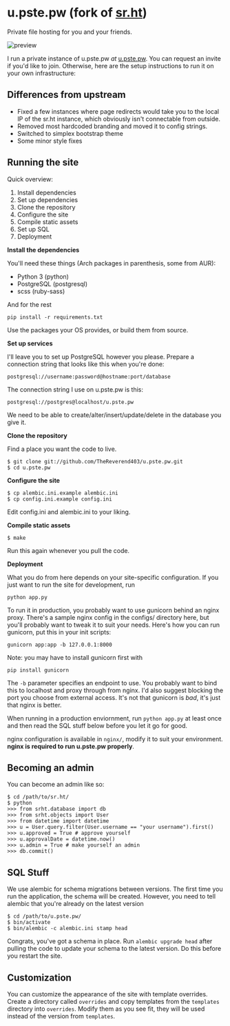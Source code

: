 # u.pste.pw (fork of [sr.ht](https://github.com/SirCmpwn/sr.ht))

Private file hosting for you and your friends.

![preview](https://u.pste.pw/qVgM.png)

I run a private instance of u.pste.pw *at* [u.pste.pw](https://u.pste.pw). You can request
an invite if you'd like to join. Otherwise, here are the setup instructions
to run it on your own infrastructure:

## Differences from upstream

* Fixed a few instances where page redirects would take you to the local IP of the sr.ht instance, which obviously isn't connectable from outside.
* Removed most hardcoded branding and moved it to config strings.
* Switched to simplex bootstrap theme
* Some minor style fixes

## Running the site

Quick overview:

1. Install dependencies
2. Set up dependencies
3. Clone the repository
7. Configure the site
8. Compile static assets
9. Set up SQL
10. Deployment

**Install the dependencies**

You'll need these things (Arch packages in parenthesis, some from AUR):

* Python 3 (python)
* PostgreSQL (postgresql)
* scss (ruby-sass)

And for the rest

    pip install -r requirements.txt

Use the packages your OS provides, or build them from source.

**Set up services**

I'll leave you to set up PostgreSQL however you please. Prepare a connection
string that looks like this when you're done:

    postgresql://username:password@hostname:port/database

The connection string I use on u.pste.pw is this:

    postgresql://postgres@localhost/u.pste.pw

We need to be able to create/alter/insert/update/delete in the database you
give it.

**Clone the repository**

Find a place you want the code to live.

    $ git clone git://github.com/TheReverend403/u.pste.pw.git
    $ cd u.pste.pw

**Configure the site**

    $ cp alembic.ini.example alembic.ini
    $ cp config.ini.example config.ini

Edit config.ini and alembic.ini to your liking.

**Compile static assets**

    $ make

Run this again whenever you pull the code.

**Deployment**

What you do from here depends on your site-specific configuration. If you just
want to run the site for development, run

    python app.py

To run it in production, you probably want to use gunicorn behind an nginx proxy.
There's a sample nginx config in the configs/ directory here, but you'll probably
want to tweak it to suit your needs. Here's how you can run gunicorn, put this in
your init scripts:

    gunicorn app:app -b 127.0.0.1:8000

Note: you may have to install gunicorn first with

    pip install gunicorn

The `-b` parameter specifies an endpoint to use. You probably want to bind this to
localhost and proxy through from nginx. I'd also suggest blocking the port you
choose from external access. It's not that gunicorn is *bad*, it's just that nginx
is better.

When running in a production enviornment, run `python app.py` at least once and
then read the SQL stuff below before you let it go for good.

nginx configuration is available in `nginx/`, modify it to suit your environment.
**nginx is required to run u.pste.pw properly**.

## Becoming an admin

You can become an admin like so:

    $ cd /path/to/sr.ht/
    $ python
    >>> from srht.database import db
    >>> from srht.objects import User
    >>> from datetime import datetime
    >>> u = User.query.filter(User.username == "your username").first()
    >>> u.approved = True # approve yourself
    >>> u.approvalDate = datetime.now()
    >>> u.admin = True # make yourself an admin
    >>> db.commit()

## SQL Stuff

We use alembic for schema migrations between versions. The first time you run the
application, the schema will be created. However, you need to tell alembic that 
you're already on the latest version

    $ cd /path/to/u.pste.pw/
    $ bin/activate
    $ bin/alembic -c alembic.ini stamp head

Congrats, you've got a schema in place. Run `alembic upgrade head` after pulling
the code to update your schema to the latest version. Do this before you restart
the site.

## Customization

You can customize the appearance of the site with template overrides. Create a
directory called `overrides` and copy templates from the `templates` directory
into `overrides`. Modify them as you see fit, they will be used instead of the
version from `templates`.
